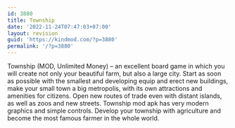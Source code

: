 ```yaml
---
id: 3880
title: Township
date: '2022-11-24T07:47:03+07:00'
layout: revision
guid: 'https://kindmod.com/?p=3880'
permalink: '/?p=3880'
---
```


Township (MOD, Unlimited Money) – an excellent board game in which you will create not only your beautiful farm, but also a large city. Start as soon as possible with the smallest and developing equip and erect new buildings, make your small town a big metropolis, with its own attractions and amenities for citizens. Open new routes of trade even with distant islands, as well as zoos and new streets. Township mod apk has very modern graphics and simple controls. Develop your township with agriculture and become the most famous farmer in the whole world.